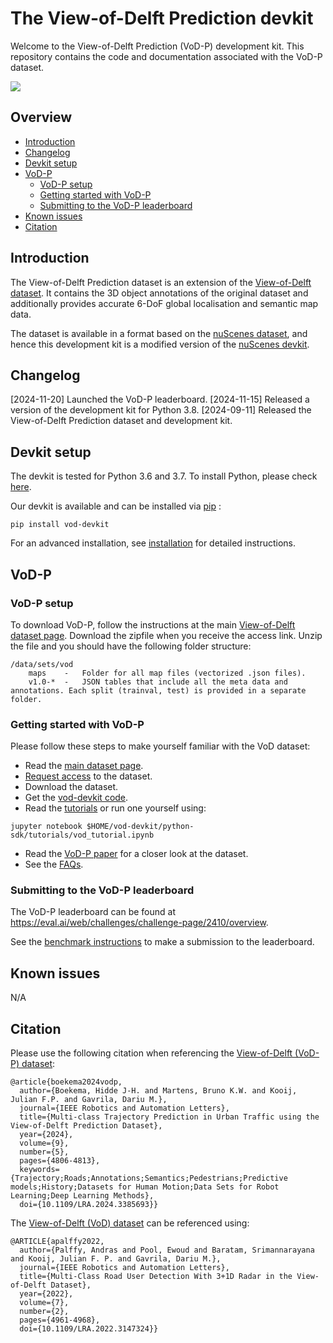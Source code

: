 # The View-of-Delft Prediction devkit
Welcome to the View-of-Delft Prediction (VoD-P) development kit. This repository contains the code and documentation associated with the VoD-P dataset.

![](TODO)

## Overview
- [Introduction](#introduction)
- [Changelog](#changelog)
- [Devkit setup](#devkit-setup)
- [VoD-P](#vod-p)
  - [VoD-P setup](#vod-p-setup)
  - [Getting started with VoD-P](#getting-started-with-vod-p)
  - [Submitting to the VoD-P leaderboard](#submitting-to-the-vod-p-leaderboard)
- [Known issues](#known-issues)
- [Citation](#citation)

## Introduction 
The View-of-Delft Prediction dataset is an extension of the [View-of-Delft dataset](https://github.com/tudelft-iv/view-of-delft-dataset/tree/main). It contains the 3D object annotations of the original dataset and additionally provides accurate 6-DoF global localisation and semantic map data.

The dataset is available in a format based on the [nuScenes dataset](https://www.nuscenes.org/), and hence this development kit is a modified version of the [nuScenes devkit](https://github.com/nutonomy/nuscenes-devkit).


## Changelog
[2024-11-20] Launched the VoD-P leaderboard. 
[2024-11-15] Released a version of the development kit for Python 3.8.
[2024-09-11] Released the View-of-Delft Prediction dataset and development kit.

## Devkit setup
The devkit is tested for Python 3.6 and 3.7.
To install Python, please check [here](https://github.com/tudelft-iv/vod-devkit/blob/master/docs/installation.md#install-python).

Our devkit is available and can be installed via [pip](https://pip.pypa.io/en/stable/installing/) :
```
pip install vod-devkit
```

For an advanced installation, see [installation](https://github.com/tudelft-iv/vod-devkit/blob/master/docs/installation.md) for detailed instructions.


## VoD-P

### VoD-P setup
To download VoD-P, follow the instructions at the main [View-of-Delft dataset page](https://github.com/tudelft-iv/view-of-delft-dataset/tree/main#Access).
Download the zipfile when you receive the access link. 
Unzip the file and you should have the following folder structure:
```
/data/sets/vod
    maps	-	Folder for all map files (vectorized .json files).
    v1.0-*	-	JSON tables that include all the meta data and annotations. Each split (trainval, test) is provided in a separate folder.
```


### Getting started with VoD-P

Please follow these steps to make yourself familiar with the VoD dataset:
- Read the [main dataset page](https://tudelft-iv.github.io/view-of-delft-dataset/).
- [Request access](https://docs.google.com/forms/d/e/1FAIpQLSdKvkuKbzmJTn8raJBAWgekAJCpaQLS_ED63sUS89Ezo61RCQ/viewform) to the dataset.
- Download the dataset.
- Get the [vod-devkit code](https://github.com/tudelft-iv/vod-devkit/tree/main).
- Read the [tutorials](https://github.com/tudelft-iv/vod-devkit/tree/main/python-sdk/tutorials) or run one yourself using:
```
jupyter notebook $HOME/vod-devkit/python-sdk/tutorials/vod_tutorial.ipynb
```
- Read the [VoD-P paper](https://ieeexplore.ieee.org/document/10493110) for a closer look at the dataset.
- See the [FAQs](https://github.com/tudelft-iv/vod-devkit/blob/main/docs/faqs.md).


### Submitting to the VoD-P leaderboard

The VoD-P leaderboard can be found at https://eval.ai/web/challenges/challenge-page/2410/overview.

See the [benchmark instructions](https://github.com/tudelft-iv/view-of-delft-prediction-devkit/blob/main/docs/benchmark_instructions.md) to make a submission to the leaderboard.

## Known issues
N/A

## Citation
Please use the following citation when referencing the [View-of-Delft (VoD-P) dataset](https://ieeexplore.ieee.org/abstract/document/10493110):
```
@article{boekema2024vodp,
  author={Boekema, Hidde J-H. and Martens, Bruno K.W. and Kooij, Julian F.P. and Gavrila, Dariu M.},
  journal={IEEE Robotics and Automation Letters}, 
  title={Multi-class Trajectory Prediction in Urban Traffic using the View-of-Delft Prediction Dataset}, 
  year={2024},
  volume={9},
  number={5},
  pages={4806-4813},
  keywords={Trajectory;Roads;Annotations;Semantics;Pedestrians;Predictive models;History;Datasets for Human Motion;Data Sets for Robot Learning;Deep Learning Methods},
  doi={10.1109/LRA.2024.3385693}}

```

The [View-of-Delft (VoD) dataset](https://ieeexplore.ieee.org/document/9699098) can be referenced using:
```
@ARTICLE{apalffy2022,
  author={Palffy, Andras and Pool, Ewoud and Baratam, Srimannarayana and Kooij, Julian F. P. and Gavrila, Dariu M.},
  journal={IEEE Robotics and Automation Letters}, 
  title={Multi-Class Road User Detection With 3+1D Radar in the View-of-Delft Dataset}, 
  year={2022},
  volume={7},
  number={2},
  pages={4961-4968},
  doi={10.1109/LRA.2022.3147324}}
```

